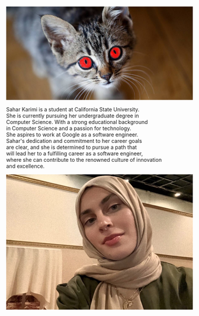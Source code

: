 ![](Images/Thinking-of-getting-a-cat.jpg)

Sahar Karimi is a student at California State University.
<br>
She is currently pursuing her undergraduate degree in
<br>
Computer Science. With a strong educational background 
<br>
in Computer Science and a passion for technology.
<br>
She aspires to work at Google as a software engineer. 
<br>
Sahar's dedication and commitment to her career goals 
<br>
are clear, and she is determined to pursue a path that 
<br>
will lead her to a fulfilling career as a software engineer, 
<br>
where she can contribute to the renowned culture of innovation 
<br>
and excellence.


![](Images/SaharKarimi.jpg)

